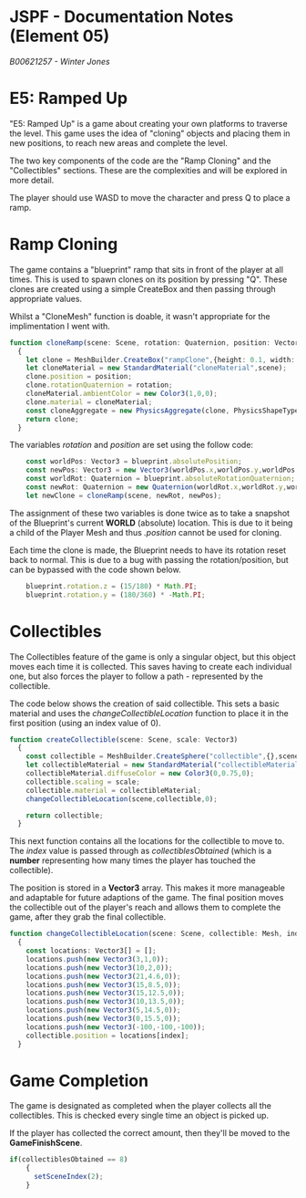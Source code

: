 # JSPF - Documentation Notes (Element 05)
*B00621257  - Winter Jones*

# E5: Ramped Up
"E5: Ramped Up" is a game about creating your own platforms to traverse the level. This game uses the idea of "cloning" objects and placing them in new positions, to reach new areas and complete the level. 

The two key components of the code are the "Ramp Cloning" and the "Collectibles" sections. These are the complexities and will be explored in more detail.

The player should use WASD to move the character and press Q to place a ramp.

# Ramp Cloning
The game contains a "blueprint" ramp that sits in front of the player at all times. 
This is used to spawn clones on its position by pressing "Q". These clones are created using a simple CreateBox and then passing through appropriate values. 

Whilst a "CloneMesh" function is doable, it wasn't appropriate for the implimentation I went with.
```typescript
function cloneRamp(scene: Scene, rotation: Quaternion, position: Vector3)
  {
    let clone = MeshBuilder.CreateBox("rampClone",{height: 0.1, width: 3, size: 2},scene);
    let cloneMaterial = new StandardMaterial("cloneMaterial",scene);
    clone.position = position;
    clone.rotationQuaternion = rotation;
    cloneMaterial.ambientColor = new Color3(1,0,0);
    clone.material = cloneMaterial;
    const cloneAggregate = new PhysicsAggregate(clone, PhysicsShapeType.BOX, { mass: 0, friction: 5 }, scene);
    return clone;
  }
```
The variables *rotation* and *position* are set using the follow code:
```typescript
    const worldPos: Vector3 = blueprint.absolutePosition;
    const newPos: Vector3 = new Vector3(worldPos.x,worldPos.y,worldPos.z);
    const worldRot: Quaternion = blueprint.absoluteRotationQuaternion;
    const newRot: Quaternion = new Quaternion(worldRot.x,worldRot.y,worldRot.z,worldRot.w);
    let newClone = cloneRamp(scene, newRot, newPos);
```
The assignment of these two variables is done twice as to take a snapshot of the Blueprint's current **WORLD** (absolute) location. This is due to it being a child of the Player Mesh and thus *.position* cannot be used for cloning.

Each time the clone is made, the Blueprint needs to have its rotation reset back to normal. This is due to a bug with passing the rotation/position, but can be bypassed with the code shown below.
```typescript
    blueprint.rotation.z = (15/180) * Math.PI;
    blueprint.rotation.y = (180/360) * -Math.PI;
```
# Collectibles
The Collectibles feature of the game is only a singular object, but this object moves each time it is collected. This saves having to create each individual one, but also forces the player to follow a path - represented by the collectible.

The code below shows the creation of said collectible. This sets a basic material and uses the *changeCollectibleLocation* function to place it in the first position (using an index value of 0).
```typescript
function createCollectible(scene: Scene, scale: Vector3)
  {
    const collectible = MeshBuilder.CreateSphere("collectible",{},scene);   
    let collectibleMaterial = new StandardMaterial("collectibleMaterial", scene) ;
    collectibleMaterial.diffuseColor = new Color3(0,0.75,0);
    collectible.scaling = scale;
    collectible.material = collectibleMaterial;
    changeCollectibleLocation(scene,collectible,0);    

    return collectible;
  }
```
This next function contains all the locations for the collectible to move to. The *index* value is passed through as *collectiblesObtained* (which is a **number** representing how many times the player has touched the collectible). 

The position is stored in a **Vector3** array. This makes it more manageable and adaptable for future adaptions of the game. The final position moves the collectible out of the player's reach and allows them to complete the game, after they grab the final collectible.
```typescript
function changeCollectibleLocation(scene: Scene, collectible: Mesh, index: number)
  {
    const locations: Vector3[] = [];
    locations.push(new Vector3(3,1,0)); 
    locations.push(new Vector3(10,2,0));
    locations.push(new Vector3(21,4.6,0));
    locations.push(new Vector3(15,8.5,0));
    locations.push(new Vector3(15,12.5,0));
    locations.push(new Vector3(10,13.5,0));
    locations.push(new Vector3(5,14.5,0));
    locations.push(new Vector3(0,15.5,0));
    locations.push(new Vector3(-100,-100,-100));
    collectible.position = locations[index];
  }
```

# Game Completion
The game is designated as completed when the player collects all the collectibles. This is checked every single time an object is picked up. 

If the player has collected the correct amount, then they'll be moved to the **GameFinishScene**. 
```typescript
if(collectiblesObtained == 8)
    {
      setSceneIndex(2);
    }
```

